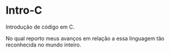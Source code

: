 # Intro-C
Introdução de código em C.

No qual reporto meus avanços em relação a essa linguagem tão reconhecida no mundo inteiro.

